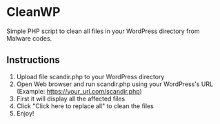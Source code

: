 # CleanWP
Simple PHP script to clean all files in your WordPress directory from Malware codes.

## Instructions
1. Upload file scandir.php to your WordPress directory
2. Open Web browser and run scandir.php using your WordPress's URL (Example: https://your_url.com/scandir.php)
3. First it will display all the affected files
4. Click "Click here to replace all" to clean the files
5. Enjoy!
